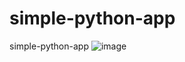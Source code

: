 # simple-python-app
simple-python-app
![image](https://github.com/epic-croswords/simple-python-app/assets/138249606/e269c930-95d0-410f-be85-1445aa774843)
